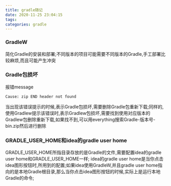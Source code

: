 ```yaml
---
title: gradle随记
date: 2020-11-25 23:04:15
tags:
categories: gradle
---
```

<!-- toc -->
### GradleW
简化Gradle的安装和部署;不同版本的项目可能需要不同版本的Gradle,手工部署比较麻烦,而且可能产生冲突

### Gradle包损坏
报错message
```
Cause: zip END header not found
```
当出现该错误提示的时候,表示Gradle包损坏,需要删除Gradle包重新下载;同样的,使用Gradlew提示该错误时,表示Gradlew包损坏,需要找到使用对应版本的Gradlew包删除重新下载,如果找不到,可以用everything搜索Gradle-版本号-bin.zip然后进行删除

### GRADLE_USER_HOME和idea的gradle user home
GRADLE_USER_HOME所指目录存放的是Gradle的文件,需要配置idea的gradle user home和GRADLE_USER_HOME一样;
idea的gradle user home是当你点击idea图形按钮时,所用到的配置;如果idea使用GradleW,并且gradle user home指向的是本地Gradle根目录,那么当你点击idea图形按钮的时候,实际上是运行本地Gradle的命令;